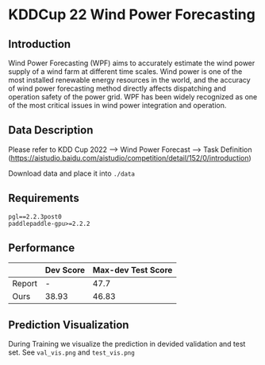 # KDDCup 22 Wind Power Forecasting
## Introduction
Wind Power Forecasting (WPF) aims to accurately estimate the wind power supply of a wind farm at different time scales. 
Wind power is one of the most installed renewable energy resources in the world, and the accuracy of wind power forecasting method directly affects dispatching and operation safety of the power grid.
WPF has been widely recognized as one of the most critical issues in wind power integration and operation. 


## Data Description
Please refer to KDD Cup 2022 --> Wind Power Forecast --> Task Definition 
(https://aistudio.baidu.com/aistudio/competition/detail/152/0/introduction)

Download data and place it into `./data`

## Requirements

```
pgl==2.2.3post0
paddlepaddle-gpu>=2.2.2
```

## Performance

|        | Dev Score | Max-dev Test Score |
|--------|-----------|--------------------|
| Report |   -       | 47.7               |
| Ours   | 38.93     | 46.83              |

## Prediction Visualization

During Training we visualize the prediction in devided validation and test set. See `val_vis.png` and `test_vis.png`
